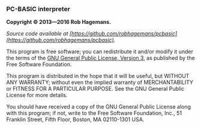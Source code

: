 ### PC-BASIC interpreter ###

**Copyright © 2013—2016 Rob Hagemans.**

_Source code available at [https://github.com/robhagemans/pcbasic](https://github.com/robhagemans/pcbasic)._

This program is free software; you can redistribute it and/or modify
it under the terms of the [GNU General Public License, Version 3](http://www.gnu.org/licenses/gpl-3.0.en.html),
as published by the Free Software Foundation.

This program is distributed in the hope that it will be useful,
but WITHOUT ANY WARRANTY; without even the implied warranty of
MERCHANTABILITY or FITNESS FOR A PARTICULAR PURPOSE.  See the
GNU General Public License for more details.

You should have received a copy of the GNU General Public License along
with this program; if not, write to the Free Software Foundation, Inc.,
51 Franklin Street, Fifth Floor, Boston, MA 02110-1301 USA.
